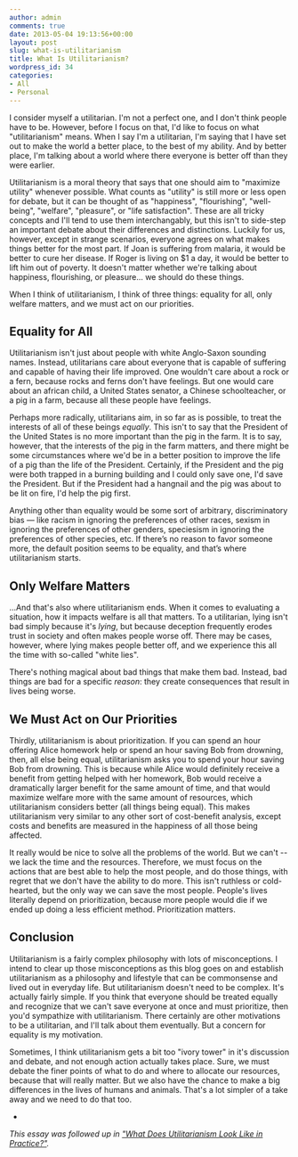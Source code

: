 ```yaml
---
author: admin
comments: true
date: 2013-05-04 19:13:56+00:00
layout: post
slug: what-is-utilitarianism
title: What Is Utilitarianism?
wordpress_id: 34
categories:
- All
- Personal
---
```


I consider myself a utilitarian.  I'm not a perfect one, and I don't think people have to be.  However, before I focus on that, I'd like to focus on what "utilitarianism" means.  When I say I'm a utilitarian, I'm saying that I have set out to make the world a better place, to the best of my ability.  And by better place, I'm talking about a world where there everyone is better off than they were earlier.

Utilitarianism is a moral theory that says that one should aim to "maximize utility" whenever possible.  What counts as "utility" is still more or less open for debate, but it can be thought of as "happiness", "flourishing", "well-being", "welfare", "pleasure", or "life satisfaction".  These are all tricky concepts and I'll tend to use them interchangably, but this isn't to side-step an important debate about their differences and distinctions.  Luckily for us, however, except in strange scenarios, everyone agrees on what makes things better for the most part.  If Joan is suffering from malaria, it would be better to cure her disease.  If Roger is living on $1 a day, it would be better to lift him out of poverty.  It doesn't matter whether we're talking about happiness, flourishing, or pleasure... we should do these things.

When I think of utilitarianism, I think of three things: equality for all, only welfare matters, and we must act on our priorities.<!-- more -->






## Equality for All


Utilitarianism isn't just about people with white Anglo-Saxon sounding names.  Instead, utilitarians care about everyone that is capable of suffering and capable of having their life improved.  One wouldn't care about a rock or a fern, because rocks and ferns don't have feelings.  But one would care about an african child, a United States senator, a Chinese schoolteacher, or a pig in a farm, because all these people have feelings.

Perhaps more radically, utilitarians aim, in so far as is possible, to treat the interests of all of these beings _equally_.  This isn't to say that the President of the United States is no more important than the pig in the farm.  It is to say, however, that the interests of the pig in the farm matters, and there might be some circumstances where we'd be in a better position to improve the life of a pig than the life of the President.  Certainly, if the President and the pig were both trapped in a burning building and I could only save one, I'd save the President.  But if the President had a hangnail and the pig was about to be lit on fire, I'd help the pig first.

Anything other than equality would be some sort of arbitrary, discriminatory bias — like racism in ignoring the preferences of other races, sexism in ignoring the preferences of other genders, speciesism in ignoring the preferences of other species, etc. If there’s no reason to favor someone more, the default position seems to be equality, and that’s where utilitarianism starts.






## Only Welfare Matters


...And that's also where utilitarianism ends.  When it comes to evaluating a situation, how it impacts welfare is all that matters.  To a utilitarian, lying isn't bad simply because it's _lying_, but because deception frequently erodes trust in society and often makes people worse off.  There may be cases, however, where lying makes people better off, and we experience this all the time with so-called "white lies".

There's nothing magical about bad things that make them bad.  Instead, bad things are bad for a specific _reason_: they create consequences that result in lives being worse.






## We Must Act on Our Priorities


Thirdly, utilitarianism is about prioritization. If you can spend an hour offering Alice homework help or spend an hour saving Bob from drowning, then, all else being equal, utilitarianism asks you to spend your hour saving Bob from drowning. This is because while Alice would definitely receive a benefit from getting helped with her homework, Bob would receive a dramatically larger benefit for the same amount of time, and that would maximize welfare more with the same amount of resources, which utilitarianism considers better (all things being equal). This makes utilitarianism very similar to any other sort of cost-benefit analysis, except costs and benefits are measured in the happiness of all those being affected.

It really would be nice to solve all the problems of the world.  But we can't -- we lack the time and the resources.  Therefore, we must focus on the actions that are best able to help the most people, and do those things, with regret that we don't have the ability to do more.  This isn't ruthless or cold-hearted, but the only way we can save the most people.  People's lives literally depend on prioritization, because more people would die if we ended up doing a less efficient method.  Prioritization matters.






## Conclusion


Utilitarianism is a fairly complex philosophy with lots of misconceptions.  I intend to clear up those misconceptions as this blog goes on and establish utilitarianism as a philosophy and lifestyle that can be commonsense and lived out in everyday life.  But utilitarianism doesn't need to be complex.  It's actually fairly simple.  If you think that everyone should be treated equally and recognize that we can't save everyone at once and must prioritize, then you'd sympathize with utilitarianism.  There certainly are other motivations to be a utilitarian, and I'll talk about them eventually.  But a concern for equality is my motivation.

Sometimes, I think utilitarianism gets a bit too "ivory tower" in it's discussion and debate, and not enough action actually takes place.  Sure, we must debate the finer points of what to do and where to allocate our resources, because that will really matter.  But we also have the chance to make a big differences in the lives of humans and animals.  That's a lot simpler of a take away and we need to do that too.

-

_This essay was followed up in ["What Does Utilitarianism Look Like in Practice?"](http://www.everydayutilitarian.com/essays/what-does-utilitarianism-look-like-in-practice/)._
